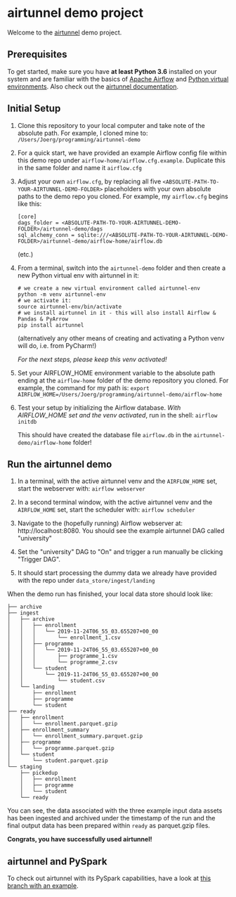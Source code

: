 # airtunnel demo project

Welcome to the [airtunnel](https://github.com/joerg-schneider/airtunnel) demo project.

## Prerequisites
To get started, make sure you have **at least Python 3.6** installed on your system
and are familiar with the basics of [Apache Airflow](https://airflow.apache.org/) and 
[Python virtual environments](https://docs.python.org/3/library/venv.html). Also check out
the [airtunnel documentation](https://joerg-schneider.github.io/airtunnel).

## Initial Setup

1. Clone this repository to your local computer and take note of the absolute path. For example, 
I cloned mine to: `/Users/Joerg/programming/airtunnel-demo`

2. For a quick start, we have provided an example Airflow config file within this demo repo under 
`airflow-home/airflow.cfg.example`. Duplicate this in the same folder and name it `airflow.cfg`

3. Adjust your own `airflow.cfg`, by replacing all five `<ABSOLUTE-PATH-TO-YOUR-AIRTUNNEL-DEMO-FOLDER>` placeholders
with your own absolute paths to the demo repo you cloned. For example, my `airflow.cfg` begins like this:
    ```
    [core]
    dags_folder = <ABSOLUTE-PATH-TO-YOUR-AIRTUNNEL-DEMO-FOLDER>/airtunnel-demo/dags
    sql_alchemy_conn = sqlite:///<ABSOLUTE-PATH-TO-YOUR-AIRTUNNEL-DEMO-FOLDER>/airtunnel-demo/airflow-home/airflow.db
    ```
    (etc.)
4. From a terminal, switch into the `airtunnel-demo` folder and then create a new Python virtual env with airtunnel
in it:

    ```
    # we create a new virtual environment called airtunnel-env
    python -m venv airtunnel-env
    # we activate it:
    source airtunnel-env/bin/activate
    # we install airtunnel in it - this will also install Airflow & Pandas & PyArrow
    pip install airtunnel
    ```
    (alternatively any other means of creating and activating a Python venv will do, i.e. from PyCharm!)
   
    *For the next steps, please keep this venv activated!*
    
5. Set your AIRFLOW_HOME environment variable to the absolute path ending at the `airflow-home` folder of the demo 
repository you cloned. For example, the command for my path is: 
`export AIRFLOW_HOME=/Users/Joerg/programming/airtunnel-demo/airflow-home`

6. Test your setup by initializing the Airflow database. *With AIRFLOW_HOME set and the venv activated*, run in the
shell:
`airflow initdb`

    This should have created the database file `airflow.db` in the `airtunnel-demo/airflow-home` folder!

## Run the airtunnel demo

1. In a terminal, with the active airtunnel venv and the `AIRFLOW_HOME` set, start the webserver with: 
`airflow webserver`

2. In a second terminal window, with the active airtunnel venv and the `AIRFLOW_HOME` set, start the scheduler with:
`airflow scheduler`

3. Navigate to the (hopefully running) Airflow webserver at: http://localhost:8080. You should see the example
airtunnel DAG called "university"

4. Set the "university" DAG to "On" and trigger a run manually be clicking "Trigger DAG".

5. It should start processing the dummy data we already have provided with the repo under `data_store/ingest/landing`


When the demo run has finished, your local data store should look like:

```
├── archive
├── ingest
│   ├── archive
│   │   ├── enrollment
│   │   │   └── 2019-11-24T06_55_03.655207+00_00
│   │   │       └── enrollment_1.csv
│   │   ├── programme
│   │   │   └── 2019-11-24T06_55_03.655207+00_00
│   │   │       ├── programme_1.csv
│   │   │       └── programme_2.csv
│   │   └── student
│   │       └── 2019-11-24T06_55_03.655207+00_00
│   │           └── student.csv
│   └── landing
│       ├── enrollment
│       ├── programme
│       └── student
├── ready
│   ├── enrollment
│   │   └── enrollment.parquet.gzip
│   ├── enrollment_summary
│   │   └── enrollment_summary.parquet.gzip
│   ├── programme
│   │   └── programme.parquet.gzip
│   └── student
│       └── student.parquet.gzip
└── staging
    ├── pickedup
    │   ├── enrollment
    │   ├── programme
    │   └── student
    └── ready
```

You can see, the data associated with the three example input data assets has been ingested and archived under the
timestamp of the run and the final output data has been prepared within `ready` as parquet.gzip files.

**Congrats, you have successfully used airtunnel!**

## airtunnel and PySpark

To check out airtunnel with its PySpark capabilities, have a look at 
[this branch with an example](https://github.com/joerg-schneider/airtunnel-demo/tree/pyspark).
